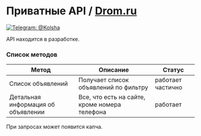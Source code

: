 # Приватные API / [Drom.ru](https://www.drom.ru/)
[![Telegram: @Kolsha](https://img.shields.io/badge/contact-@Kolsha-blue.svg?style=flat)](https://t.me/Kolsha)

API находится в разработке.

### Список методов
Метод | Описание | Статус 
|---|---|---|
| Список объявлений | Получает список объявлений по фильтру | работает частично|
| Детальная информация об объявлении| Все, что есть на сайте, кроме номера телефона | работает|

При запросах может появится капча.
